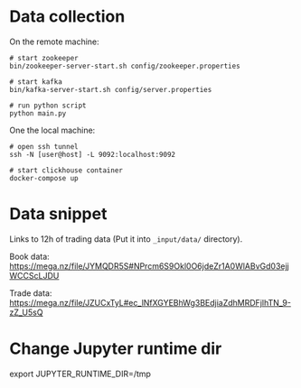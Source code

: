 # Data collection

On the remote machine:
  
    # start zookeeper
    bin/zookeeper-server-start.sh config/zookeeper.properties
    
    # start kafka
    bin/kafka-server-start.sh config/server.properties
    
    # run python script
    python main.py
    
One the local machine:

    # open ssh tunnel
    ssh -N [user@host] -L 9092:localhost:9092
    
    # start clickhouse container
    docker-compose up

# Data snippet

Links to 12h of trading data (Put it into `_input/data/` directory).

Book data:
https://mega.nz/file/JYMQDR5S#NPrcm6S9Okl0O6jdeZr1A0WlABvGd03ejjWCCScLJDU

Trade data:
https://mega.nz/file/JZUCxTyL#ec_lNfXGYEBhWg3BEdjiaZdhMRDFjlhTN_9-zZ_U5sQ

# Change Jupyter runtime dir

export JUPYTER_RUNTIME_DIR=/tmp
